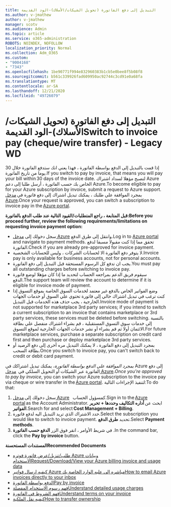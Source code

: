 ```yaml
---
title: التبديل إلى دفع الفاتورة (تحويل الشيكات/الأسلاك)-الود القديمة
ms.author: v-jmathew
author: v-jmathew
manager: scotv
ms.audience: Admin
ms.topic: article
ms.service: o365-administration
ROBOTS: NOINDEX, NOFOLLOW
localization_priority: Normal
ms.collection: Adm_O365
ms.custom:
- "9004168"
- "7343"
ms.openlocfilehash: 1be90771f994e832960383b1cb5e0bee8f5b08f8
ms.sourcegitcommit: b561c339926fad609950ac92744c3cd91e0a68fa
ms.translationtype: MT
ms.contentlocale: ar-SA
ms.lasthandoff: 12/21/2020
ms.locfileid: "49726079"
---
```

# <a name="switch-to-invoice-pay-chequewire-transfer---legacy-wd"></a><span data-ttu-id="e265a-102">التبديل إلى دفع الفاتورة (تحويل الشيكات/الأسلاك)-الود القديمة</span><span class="sxs-lookup"><span data-stu-id="e265a-102">Switch to invoice pay (cheque/wire transfer) - Legacy WD</span></span>

<span data-ttu-id="e265a-103">إذا قمت بالتبديل إلى الدفع بواسطة الفاتورة ، فهذا يعني انك ستدفع الفاتورة خلال 30 يوما من تاريخ الفاتورة.</span><span class="sxs-lookup"><span data-stu-id="e265a-103">If you switch to pay by invoice, that means you will pay your bill within 30 days of the invoice date.</span></span> <span data-ttu-id="e265a-104">لتصبح مؤهلا لسداد اشتراك Azure الخاص بك حسب الفاتورة ، أرسل طلبا إلى دعم Azure.</span><span class="sxs-lookup"><span data-stu-id="e265a-104">To become eligible to pay for your Azure subscription by invoice, submit a request to Azure support.</span></span> <span data-ttu-id="e265a-105">بمجرد الموافقة علي طلبك ، يمكنك تبديل اشتراك إلى دفع فاتورة في [مدخل Azure](https://portal.azure.com/).</span><span class="sxs-lookup"><span data-stu-id="e265a-105">Once your request is approved, you can switch a subscription to invoice pay in the [Azure portal](https://portal.azure.com/).</span></span>

<span data-ttu-id="e265a-106">**قبل المتابعة ، راجع المتطلبات/القيود التالية عند طلب الدفع بالفاتورة:**</span><span class="sxs-lookup"><span data-stu-id="e265a-106">**Before you proceed further, review the following requirements/limitations on requesting invoice payment option:**</span></span>

- <span data-ttu-id="e265a-107">سجل دخولك إلى [مدخل Azure](https://portal.azure.com/) وانتقل إلى طرق الدفع.</span><span class="sxs-lookup"><span data-stu-id="e265a-107">Log in to [Azure portal](https://portal.azure.com/) and navigate to payment methods.</span></span> <span data-ttu-id="e265a-108">تحقق مما إذا كنت مقبولا مسبقا لدفع الفاتورة.</span><span class="sxs-lookup"><span data-stu-id="e265a-108">Check if you are already pre-approved for invoice payment.</span></span>
- <span data-ttu-id="e265a-109">لا يتوفر دفع الفاتورة الا لحسابات الشركات ، وليس للحسابات الشخصية.</span><span class="sxs-lookup"><span data-stu-id="e265a-109">Invoice pay is only available for business accounts, not for personal accounts.</span></span>
- <span data-ttu-id="e265a-110">يجب ان تدفع كل الرسوم المستحقة قبل التبديل إلى دفع الفاتورة.</span><span class="sxs-lookup"><span data-stu-id="e265a-110">You must pay all outstanding charges before switching to invoice pay.</span></span>
- <span data-ttu-id="e265a-111">سيقوم فريق الدعم بمراجعه الحساب لتحديد ما إذا كان مؤهلا لوضع فاتورة الدفع.</span><span class="sxs-lookup"><span data-stu-id="e265a-111">The support team will review the account to determine if it is eligible for invoice mode of payment.</span></span>
- <span data-ttu-id="e265a-112">وضع الفواتير الخاص بالدفع غير معتمد لخدمات السوق الخاصة بموقع التسوق إذا كنت ترغب في تبديل اشتراك حالي إلى فاتورة تحتوي علي السوق أو خدمات الجهات الخارجية ، يجب حذف هذه الخدمات قبل التبديل.</span><span class="sxs-lookup"><span data-stu-id="e265a-112">Invoice mode of payment is not supported for marketplace 3rd party services; if you intend to switch a current subscription to an invoice that contains marketplace or 3rd party services, these services must be deleted before switching.</span></span> <span data-ttu-id="e265a-113">بالنسبة إلى خدمات سوق التسوق المستقبلية ، قم بشراء اشتراك منفصل علي بطاقة الائتمان أولا ثم قم بشراء أو نشر خدمات الجهات الخارجية لموقع التسوق.</span><span class="sxs-lookup"><span data-stu-id="e265a-113">For future marketplace services, purchase a separate subscription on credit card first and then purchase or deploy marketplace 3rd party services.</span></span>
- <span data-ttu-id="e265a-114">بمجرد التبديل إلى دفع الفاتورة ، لا يمكنك التبديل مره أخرى إلى دفع الرصيد أو بطاقة السحب.</span><span class="sxs-lookup"><span data-stu-id="e265a-114">Once you switch to invoice pay, you can't switch back to credit or debit card payment.</span></span>

<span data-ttu-id="e265a-115">*بمجرد الموافقة علي الدفع بواسطة الفاتورة*، يمكنك تبديل اشتراكك في Azure إلى دفع الفاتورة عبر الشيكات أو التحويل السلكي في  [مدخل Azure](https://portal.azure.com/).</span><span class="sxs-lookup"><span data-stu-id="e265a-115">*Once you're approved to pay by invoice*, you can switch your Azure subscription to the invoice pay via cheque or wire transfer in the [Azure portal](https://portal.azure.com/).</span></span>
<span data-ttu-id="e265a-116">لتنفيذ الإجراءات التالية:</span><span class="sxs-lookup"><span data-stu-id="e265a-116">To do that:</span></span>

1. <span data-ttu-id="e265a-117">سجل دخولك إلى [مدخل Azure](https://portal.azure.com/)   كمسؤول الحساب.</span><span class="sxs-lookup"><span data-stu-id="e265a-117">Sign in to the [Azure portal](https://portal.azure.com/) as the Account Administrator.</span></span> <span data-ttu-id="e265a-118">ابحث عن **أداره التكاليف وحددها + تحرير الفواتير**.</span><span class="sxs-lookup"><span data-stu-id="e265a-118">Search for and select **Cost Management + Billing**.</span></span>
2. <span data-ttu-id="e265a-119">حدد الاشتراك الذي تريد التبديل اليه لدفع فاتورة.</span><span class="sxs-lookup"><span data-stu-id="e265a-119">Select the subscription you would like to switch to invoice payment.</span></span> <span data-ttu-id="e265a-120">تحديد **طرق الدفع**.</span><span class="sxs-lookup"><span data-stu-id="e265a-120">Select **Payment methods**.</span></span>
3. <span data-ttu-id="e265a-121">في شريط الأوامر ، انقر فوق الزر **الدفع حسب الفاتورة** .</span><span class="sxs-lookup"><span data-stu-id="e265a-121">In the command bar, click the **Pay by invoice** button.</span></span>

<span data-ttu-id="e265a-122">**المستندات المستحسنة**</span><span class="sxs-lookup"><span data-stu-id="e265a-122">**Recommended Documents**</span></span>

- [<span data-ttu-id="e265a-123">طلب/تنزيل/عرض فاتورة فوتره Azure وبيانات الاستخدام</span><span class="sxs-lookup"><span data-stu-id="e265a-123">Request/Download/View your Azure billing invoice and usage data</span></span>](https://docs.microsoft.com/azure/billing/billing-download-azure-invoice-daily-usage-date)
- [<span data-ttu-id="e265a-124">كيفيه إرسال فواتير Azure مباشره إلى علبه الوارد الخاصة بك</span><span class="sxs-lookup"><span data-stu-id="e265a-124">How to email Azure invoices directly to your inbox</span></span>](https://docs.microsoft.com/azure/billing/billing-download-azure-invoice-daily-usage-date)
- [<span data-ttu-id="e265a-125">الدفع بواسطة الفاتورة</span><span class="sxs-lookup"><span data-stu-id="e265a-125">Pay by invoice</span></span>](https://docs.microsoft.com/azure/billing/billing-how-to-pay-by-invoice)
- [<span data-ttu-id="e265a-126">فهم رسوم الاستخدام المفصلة</span><span class="sxs-lookup"><span data-stu-id="e265a-126">Understand detailed usage charges</span></span>](https://docs.microsoft.com/azure/billing/billing-understand-your-bill)
- [<span data-ttu-id="e265a-127">فهم الشروط في الفاتورة</span><span class="sxs-lookup"><span data-stu-id="e265a-127">Understand terms on your invoice</span></span>](https://docs.microsoft.com/azure/billing/billing-understand-your-invoice)
- [<span data-ttu-id="e265a-128">كيفيه نقل الملكية</span><span class="sxs-lookup"><span data-stu-id="e265a-128">How to transfer ownership</span></span>](https://docs.microsoft.com/azure/billing/billing-subscription-transfer)
